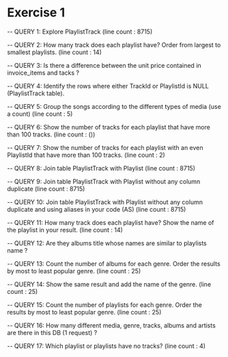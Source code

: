 # Exercise 1
-- QUERY 1: Explore PlaylistTrack (line count : 8715)

-- QUERY 2: How many track does each playlist have? Order from largest to smallest playlists. (line count : 14)

-- QUERY 3: Is there a difference between the unit price contained in invoice_items and tacks ?

-- QUERY 4: Identify the rows where either TrackId or PlaylistId is NULL (PlaylistTrack table).

-- QUERY 5: Group the songs according to the different types of media (use a count) (line count : 5)

-- QUERY 6: Show the number of tracks for each playlist that have more than 100 tracks. (line count : ())

-- QUERY 7: Show the number of tracks for each playlist with an even PlaylistId that have more than 100 tracks. (line count : 2)

-- QUERY 8: Join table PlaylistTrack with Playlist (line count : 8715)

-- QUERY 9: Join table PlaylistTrack with Playlist without any column duplicate (line count : 8715)

-- QUERY 10: Join table PlaylistTrack with Playlist without any column duplicate and using aliases in your code (AS) (line count : 8715)

-- QUERY 11: How many track does each playlist have? Show the name of the playlist in your result. (line count : 14)

-- QUERY 12: Are they albums title whose names are similar to playlists name ?

-- QUERY 13: Count the number of albums for each genre. Order the results by most to least popular genre. (line count : 25)

-- QUERY 14: Show the same result and add the name of the genre. (line count : 25)

-- QUERY 15: Count the number of playlists for each genre. Order the results by most to least popular genre. (line count : 25)

-- QUERY 16: How many different media, genre, tracks, albums and artists are there in this DB (1 request) ?

-- QUERY 17: Which playlist or playlists have no tracks? (line count : 4)